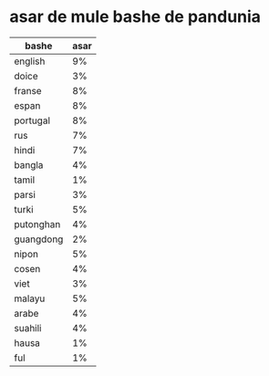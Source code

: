 # asar de mule bashe de pandunia

| bashe | asar |
|-------|--------|
| english | 9% |
| doice | 3% |
| franse | 8% |
| espan | 8% |
| portugal | 8% |
| rus | 7% |
| hindi | 7% |
| bangla | 4% |
| tamil | 1% |
| parsi | 3% |
| turki | 5% |
| putonghan | 4% |
| guangdong | 2% |
| nipon | 5% |
| cosen | 4% |
| viet | 3% |
| malayu | 5% |
| arabe | 4% |
| suahili | 4% |
| hausa | 1% |
| ful | 1% |

